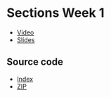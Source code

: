 # Sections Week 1

* [Video](http://cs50.tv/2011/fall/sections/4/section4.mp4)
* [Slides](http://cdn.cs50.net/2011/fall/sections/4/section4.pdf)

## Source code

* [Index](http://cdn.cs50.net/2011/fall/sections/4/section4/)
* [ZIP](http://cdn.cs50.net/2011/fall/sections/4/section4.zip)

